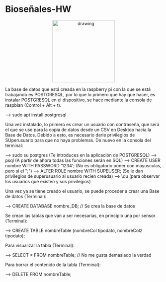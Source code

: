 # Bioseñales-HW

<p align="center">
<img src="https://user-images.githubusercontent.com/46607004/154055355-a45a597b-4c16-4460-a285-ad0554636bdf.png" alt="drawing" width="200"/>
</p>

La base de datos que está creada en la raspberry pi con la que se está trabajando es POSTGRESQL, por lo que lo primero que hay que hacer,
es instalar POSTGRESQL en el dispositivo, se hace mediante la consola de raspbian (Control + Alt + t).

--> sudo apt install postgresql

Una vez instalado, lo primero es crear un usuario con contraseña, que será el que se use para la copia de datos desde un CSV en Desktop
hacia la Base de Datos. Debido a esto, es necesario darle privilegios de SUperusuario para que no haya problemas.
De nuevo en la consola del terminal:

--> sudo su postgres                         (Te  introduces en la aplicación de POSTGRESQL)
--> psql 			                         (A partir de ahora todas las funciones serán en SQL) 
--> CREATE USER nombre WITH PASSWORD '1234'; (No es obligatorio poner con mayusculas, pero si el ";")
--> ALTER ROLE nombre WITH SUPEUSER;         (Se le dan privilegios de superusuario al usuario recien creada)
--> \du                                      (para observar los usuarios que existen y sus privilegios)

Una vez ya se tiene creado el usuario, se puede proceder a crear una Base de datos (Terminal):

--> CREATE DATABASE nombre_DB;  // Se crea la base de datos

Se crean las tablas que van a ser necesarias, en principio una por sensor (Terminal):

--> CREATE TABLE nombreTable (nombreCol tipodato, nombreCol2 tipodato);

Para visualizar la tabla (Terminal):

--> SELECT * FROM nombreTable;  // No me gusta demasiado la verdad

Para borrar el contenido de la tabla (Terminal):

--> DELETE FROM nombreTable;
